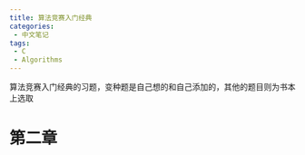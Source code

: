 ```yaml
---
title: 算法竞赛入门经典
categories:
 - 中文笔记
tags:
 - C
 - Algorithms
---
```


算法竞赛入门经典的习题，变种题是自己想的和自己添加的，其他的题目则为书本上选取

# 第二章


